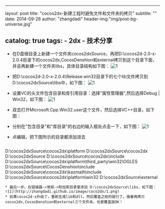 
---
layout:     post
title:      "cocos2dx-新建工程时避免文件和文件夹的拷贝"
subtitle:   ""
date:       2014-09-26
author:     "zhangdadi"
header-img:"img/post-bg-universe.jpg"

catalog: true
tags:
    - 2dx
    - 技术分享
---


* 在D盘根目录上新建一个文件夹cocos2dxSource，再把D:\cocos2d-2.0-x-2.0.4目录下的cocos2dx,CocosDenshion和external拷贝到这个目录下面，并且再新建一个文件夹libs，具体目录结构如下图：
![1](http://zhangdadi.github.io/image/coco2dx/1.png)
* 把D:\cocos2d-2.0-x-2.0.4\Release.win32目录下的七个lib文件拷贝到D:\cocos2dxSource\libs中，如下图：
![1](http://zhangdadi.github.io/image/coco2dx/2.png)
* 设置VC的头文件包含目录和库引用目录：选择"属性管理器",然后选择Debug | Win32，如下图：
![1](http://zhangdadi.github.io/image/coco2dx/3.png)
* 双击打开Microsoft.Cpp.Win32.user这个文件，然后选择VC++目录，如下图：
* 分别在"包含目录"和"库目录"的右边的输入框处点击一下，如下图：
![1](http://zhangdadi.github.io/image/coco2dx/4.png)
* 点编辑，把下图所示的目录都添加进去

    ```
D:\cocos2dxSource\cocos2dx\platform
D:\cocos2dxSource\cocos2dx
D:\cocos2dxSource
D:\cocos2dxSource\cocos2dx\include
D:\cocos2dxSource\cocos2dx\platform\third_party\win32\OGLES
D:\cocos2dxSource\CocosDenshion\include
D:\cocos2dxSource\cocos2dx\kazmath\include
D:\cocos2dxSource\cocos2dx\platform\win32
D:\cocos2dxSource\external
```
* 最后一步。在链接器->常规->附加库目录里添加 D:\cocos2dxSource\libs，如下图：
![1](http://zhangdadi.github.io/image/coco2dx/1.png)
* 如果cocos2d-x升级了，重新生成lib和dll，然后覆盖之前的就行了。接着再拷贝cocos2dx,CocosDenshion和external三个文件夹，也是覆盖就OK！
